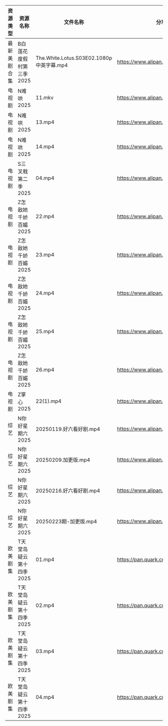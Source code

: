 | 资源类型   | 资源名称           | 文件名称                                 | 分享链接                                 | 更新时间                |
| ------ | -------------- | ------------------------------------ | ------------------------------------ | ------------------- |
| 最新美剧合集 | B白莲花度假村第三季2025 | The.White.Lotus.S03E02.1080p中英字幕.mp4 | https://www.alipan.com/s/MAyXVUFKTrn | 2025-02-24 16:05:20 |
| 电视剧    | N难哄2025        | 11.mkv                               | https://www.alipan.com/s/ekVkAgxzkyz | 2025-02-24 12:06:30 |
| 电视剧    | N难哄2025        | 13.mp4                               | https://www.alipan.com/s/ekVkAgxzkyz | 2025-02-24 14:06:30 |
| 电视剧    | N难哄2025        | 14.mp4                               | https://www.alipan.com/s/ekVkAgxzkyz | 2025-02-24 14:06:29 |
| 电视剧    | S三叉戟第二季2025    | 04.mp4                               | https://www.alipan.com/s/B3ebm9HbnkE | 2025-02-24 07:54:05 |
| 电视剧    | Z怎敌她千娇百媚2025   | 22.mp4                               | https://www.alipan.com/s/hhnFfpbzUdn | 2025-02-24 10:07:31 |
| 电视剧    | Z怎敌她千娇百媚2025   | 23.mp4                               | https://www.alipan.com/s/hhnFfpbzUdn | 2025-02-24 10:07:31 |
| 电视剧    | Z怎敌她千娇百媚2025   | 24.mp4                               | https://www.alipan.com/s/hhnFfpbzUdn | 2025-02-24 10:07:31 |
| 电视剧    | Z怎敌她千娇百媚2025   | 25.mp4                               | https://www.alipan.com/s/hhnFfpbzUdn | 2025-02-24 10:07:31 |
| 电视剧    | Z怎敌她千娇百媚2025   | 26.mp4                               | https://www.alipan.com/s/hhnFfpbzUdn | 2025-02-24 10:07:31 |
| 电视剧    | Z掌心2025        | 22(1).mp4                            | https://www.alipan.com/s/6ntsFQxh6Eo | 2025-02-24 12:07:31 |
| 综艺     | N你好星期六2025     | 20250119.好六看好剧.mp4                   | https://www.alipan.com/s/nvuMvPrHLGa | 2025-02-24 15:54:05 |
| 综艺     | N你好星期六2025     | 20250209.加更版.mp4                     | https://www.alipan.com/s/nvuMvPrHLGa | 2025-02-24 15:54:05 |
| 综艺     | N你好星期六2025     | 20250216.好六看好剧.mp4                   | https://www.alipan.com/s/nvuMvPrHLGa | 2025-02-24 15:54:05 |
| 综艺     | N你好星期六2025     | 20250223期-加更版.mp4                    | https://www.alipan.com/s/nvuMvPrHLGa | 2025-02-24 15:54:05 |
| 欧美剧集   | T天堂岛疑云第十四季2025 | 01.mp4                               | https://pan.quark.cn/s/ddea77c59e52  | 2025-02-24 15:45:48 |
| 欧美剧集   | T天堂岛疑云第十四季2025 | 02.mp4                               | https://pan.quark.cn/s/ddea77c59e52  | 2025-02-24 15:45:50 |
| 欧美剧集   | T天堂岛疑云第十四季2025 | 03.mp4                               | https://pan.quark.cn/s/ddea77c59e52  | 2025-02-24 15:45:53 |
| 欧美剧集   | T天堂岛疑云第十四季2025 | 04.mp4                               | https://pan.quark.cn/s/ddea77c59e52  | 2025-02-24 15:45:55 |
